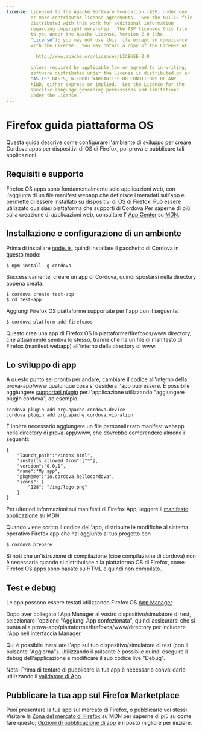 ```yaml
---
license: Licensed to the Apache Software Foundation (ASF) under one
         or more contributor license agreements.  See the NOTICE file
         distributed with this work for additional information
         regarding copyright ownership.  The ASF licenses this file
         to you under the Apache License, Version 2.0 (the
         "License"); you may not use this file except in compliance
         with the License.  You may obtain a copy of the License at

           http://www.apache.org/licenses/LICENSE-2.0

         Unless required by applicable law or agreed to in writing,
         software distributed under the License is distributed on an
         "AS IS" BASIS, WITHOUT WARRANTIES OR CONDITIONS OF ANY
         KIND, either express or implied.  See the License for the
         specific language governing permissions and limitations
         under the License.
---
```


# Firefox guida piattaforma OS

Questa guida descrive come configurare l'ambiente di sviluppo per creare Cordova apps per dispositivi di OS di Firefox, poi prova e pubblicare tali applicazioni.

## Requisiti e supporto

Firefox OS apps sono fondamentalmente solo applicazioni web, con l'aggiunta di un file manifest.webapp che definisce i metadati sull'app e permette di essere installato su dispositivi di OS di Firefox. Può essere utilizzato qualsiasi piattaforma che supporti di Cordova.Per saperne di più sulla creazione di applicazioni web, consultare l' [App Center][1] su [MDN][2].

 [1]: https://developer.mozilla.org/en-US/Apps
 [2]: https://developer.mozilla.org/en-US/

## Installazione e configurazione di un ambiente

Prima di installare [node. js][3], quindi installare il pacchetto di Cordova in questo modo:

 [3]: http://nodejs.org/

    $ npm install -g cordova
    

Successivamente, creare un app di Cordova, quindi spostarsi nella directory appena creata:

    $ cordova create test-app
    $ cd test-app
    

Aggiungi Firefox OS piattaforme supportate per l'app con il seguente:

    $ cordova platform add firefoxos
    

Questo crea una app di Firefox OS in piattaforme/firefoxos/www directory, che attualmente sembra lo stesso, tranne che ha un file di manifesto di Firefox (manifest.webapp) all'interno della directory di www.

## Lo sviluppo di app

A questo punto sei pronto per andare, cambiare il codice all'interno della prova-app/www qualunque cosa si desidera l'app può essere. È possibile aggiungere [supportati plugin]() per l'applicazione utilizzando "aggiungere plugin cordova", ad esempio:

    cordova plugin add org.apache.cordova.device
    cordova plugin add org.apache.cordova.vibration
    

È inoltre necessario aggiungere un file personalizzato manifest.webapp nella directory di prova-app/www, che dovrebbe comprendere almeno i seguenti:

    { 
        "launch_path":"/index.html",
        "installs_allowed_from":["*"],
        "version":"0.0.1",
        "name":"My app",
        "pkgName":"io.cordova.hellocordova",
        "icons": {
            "128": "/img/logo.png"
        }
    }
    

Per ulteriori informazioni sui manifesti di Firefox App, leggere il [manifesto applicazione][4] su MDN.

 [4]: https://developer.mozilla.org/en-US/Apps/Developing/Manifest

Quando viene scritto il codice dell'app, distribuire le modifiche al sistema operativo Firefox app che hai aggiunto al tuo progetto con

    $ cordova prepare
    

Si noti che un'istruzione di compilazione (cioè compilazione di cordova) non è necessaria quando si distribuisce alla piattaforma OS di Firefox, come Firefox OS apps sono basate su HTML e quindi non compilato.

## Test e debug

Le app possono essere testati utilizzando Firefox OS [App Manager][5].

 [5]: https://developer.mozilla.org/en-US/Firefox_OS/Using_the_App_Manager

Dopo aver collegato l'App Manager al vostro dispositivo/simulatore di test, selezionare l'opzione "Aggiungi App confezionata", quindi assicurarsi che si punta alla prova-app/piattaforme/firefoxos/www/directory per includere l'App nell'interfaccia Manager.

Qui è possibile installare l'app sul tuo dispositivo/simulatore di test (con il pulsante "Aggiorna"). Utilizzando il pulsante è possibile quindi eseguire il debug dell'applicazione e modificare il suo codice live "Debug".

Nota: Prima di tentare di pubblicare la tua app è necessario convalidarlo utilizzando il [validatore di App][6].

 [6]: https://marketplace.firefox.com/developers/validator

## Pubblicare la tua app sul Firefox Marketplace

Puoi presentare la tua app sul mercato di Firefox, o pubblicarlo voi stessi. Visitare la [Zona del mercato di Firefox][7] su MDN per saperne di più su come fare questo; [Opzioni di pubblicazione di app][8] è il posto migliore per iniziare.

 [7]: https://developer.mozilla.org/en-US/Marketplace
 [8]: https://developer.mozilla.org/en-US/Marketplace/Publishing/Publish_options